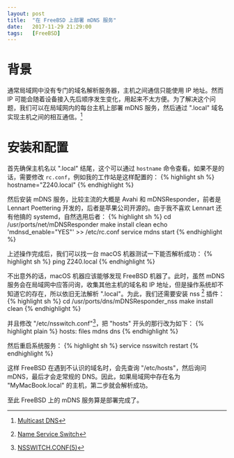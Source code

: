 ```yaml
---
layout: post
title:  "在 FreeBSD 上部署 mDNS 服务"
date:   2017-11-29 21:29:00
tags:   [FreeBSD]
---
```


# 背景

通常局域网中没有专门的域名解析服务器，主机之间通信只能使用 IP 地址。然而 IP 可能会随着设备接入先后顺序发生变化，用起来不太方便。为了解决这个问题，我们可以在局域网内的每台主机上部署 mDNS 服务，然后通过 ".local" 域名实现主机之间的相互通信。[^mdns]

# 安装和配置

首先确保主机名以 ".local" 结尾，这个可以通过 `hostname` 命令查看。如果不是的话，需要修改 `rc.conf`，例如我的工作站是这样配置的：
{% highlight sh %}
hostname="Z240.local"
{% endhighlight %}

然后安装 mDNS 服务，比较主流的大概是 Avahi 和 mDNSResponder，前者是 Lennart Poettering 开发的，后者是苹果公司开源的。由于我不喜欢 Lennart 还有他搞的 systemd，自然选用后者：
{% highlight sh %}
cd /usr/ports/net/mDNSResponder
make install clean
echo 'mdnsd_enable="YES"' >> /etc/rc.conf
service mdns start
{% endhighlight %}

上述操作完成后，我们可以找一台 macOS 机器测试一下能否解析成功：
{% highlight sh %}
ping Z240.local
{% endhighlight %}

不出意外的话，macOS 机器应该能够发现 FreeBSD 机器了。此时，虽然 mDNS 服务会在局域网中应答问询，收集其他主机的域名和 IP 地址，但是操作系统却不知道它的存在，所以依旧无法解析 ".local"。为此，我们还需要安装 nss [^nss] 插件：
{% highlight sh %}
cd /usr/ports/dns/mDNSResponder_nss
make install clean
{% endhighlight %}

并且修改 "/etc/nsswitch.conf"[^nss-config]，把 "hosts" 开头的那行改为如下：
{% highlight plain %}
hosts: files mdns dns
{% endhighlight %}

然后重启系统服务：
{% highlight sh %}
service nsswitch restart
{% endhighlight %}

这样 FreeBSD 在遇到不认识的域名时，会先查询 "/etc/hosts"，然后询问 mDNS，最后才会走常规的 DNS。因此，如果局域网中存在名为 "MyMacBook.local" 的主机，第二步就会解析成功。

至此 FreeBSD 上的 mDNS 服务算是部署完成了。

[^mdns]: [Multicast DNS](https://en.wikipedia.org/wiki/Multicast_DNS)
[^nss]: [Name Service Switch](https://en.wikipedia.org/wiki/Name_Service_Switch)
[^nss-config]: [NSSWITCH.CONF(5)](https://www.freebsd.org/cgi/man.cgi?query=nsswitch.conf&sektion=5&n=1)
